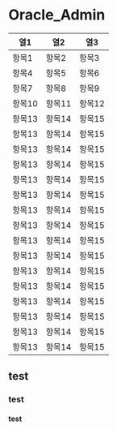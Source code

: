 # Oracle_Admin
| 열1 | 열2 | 열3 |
|-----|-----|-----|
| 항목1 | 항목2 | 항목3 |
| 항목4 | 항목5 | 항목6 |
| 항목7 | 항목8 | 항목9 |
| 항목10 | 항목11 | 항목12 |
| 항목13 | 항목14 | 항목15 |
| 항목13 | 항목14 | 항목15 |
| 항목13 | 항목14 | 항목15 |
| 항목13 | 항목14 | 항목15 |
| 항목13 | 항목14 | 항목15 |
| 항목13 | 항목14 | 항목15 |
| 항목13 | 항목14 | 항목15 |
| 항목13 | 항목14 | 항목15 |
| 항목13 | 항목14 | 항목15 |
| 항목13 | 항목14 | 항목15 |
| 항목13 | 항목14 | 항목15 |
| 항목13 | 항목14 | 항목15 |
| 항목13 | 항목14 | 항목15 |
| 항목13 | 항목14 | 항목15 |
| 항목13 | 항목14 | 항목15 |
| 항목13 | 항목14 | 항목15 |

## test

### test

#### test
